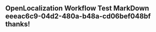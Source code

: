 <properties
ms.topic="hero-topic"
ms.test1="hero-topic"
ms.test2="test"/>

## OpenLocalization Workflow Test MarkDown eeeac6c9-04d2-480a-b48a-cd06bef048bf thanks!
